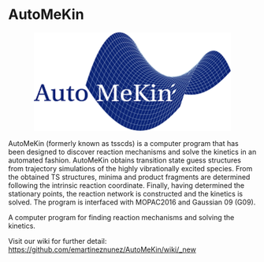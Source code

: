 # AutoMeKin

<p align="center">
   <img src="logo.png" alt="alt text" width="400" height="200">
</p>

AutoMeKin (formerly known as tsscds) is a computer program that has been designed to discover reaction mechanisms and solve the kinetics in an automated fashion. AutoMeKin obtains transition state guess structures from trajectory simulations of the highly vibrationally excited species. From the obtained TS structures, minima and product fragments are determined following the intrinsic reaction coordinate. Finally, having determined the stationary points, the reaction network is constructed and the kinetics is solved. The program is interfaced with MOPAC2016 and Gaussian 09 (G09).

A computer program for finding reaction mechanisms and solving the kinetics.

Visit our wiki for further detail: https://github.com/emartineznunez/AutoMeKin/wiki/_new


